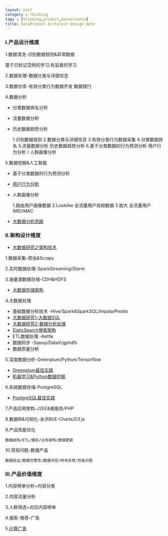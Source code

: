 ```yaml
---
layout: post
category : thinking
tags : [thinking,product,datascience]
title: DataProduct Architect Design Note
---
```


### I.产品设计维度

1.数据清洗-识别数据规则&异常数据

基于已标记范例的学习:有监督的学习

2.数据处理-数据分类与详细信息

3.数据仓库-有效分类行为数据开发
数据银行

4.数据分析

- 分类数据排名分析
- 流量数据分析
- 历史数据趋势分析

	1.识别数据规则
	2.数据分类与详细信息
	3.有效分类行为数据采集
	4.分类数据排名
	5.流量数据分析
	历史数据趋势分析
	6.基于分类数据的行为预测分析
	用户行为分析 / 人群画像分析

5.数据挖掘&人工智能

- 基于分类数据的行为预测分析
- [用户行为分析](2017-05-30-postgresql-best-practice-note.md)
- 人群画像分析

	1.路由用户画像数据
	2.Looklike 全流量用户视频数据
	3.放大 全流量用户IMEI/MAC

- [大数据分析思路](2015-11-08-bigdata-analysis-thinking.md)

### II.架构设计维度

- [大数据研究之架构技术](2017-07-27-bigdata-research-architect-menu.md)

1.数据采集-爬虫&Scrapy

2.实时数据处理-SparkStreaming/Storm

3.海量源数据存储-CDH&HDFS

- [大数据存储架构](2017-01-22-bigdata-database-architect-research-note.md)

4.大数据处理

- 基础数据分析技术 -Hive/Spark&SparkSQL/Impala/Presto
- [大数据研究1-大数据SQL](2017-07-28-bigdata-research1-sql-design.md)
- [大数据研究2-数据分析处理](2017-07-28-bigdata-research2-bigdata-development.md)
- [ElaticSearch搜索架构](2017-01-06-elasticsearch-search-engine-architect-note.md)
- ETL数据处理 -Kettle
- 数据同步 -Sqoop/DataX/gphdfs
- 数据质量分析

5.深度数据分析-Greenplum/Python/Tensorflow

- [Greenplum最佳实践](2017-05-28-greenplum-best-practice-note.md)
- [机器学习&Python数据挖掘](2017-10-16-ml-python-data-analysis-note.md)

6.系统数据存储-PostgreSQL

- [PostgreSQL最佳实践](2017-05-30-postgresql-best-practice-note.md)

7.产品应用架构-J2EE&微服务/PHP

8.数据BI&可视化-永洪BI/E-Charts/D3.js

9.产品性能优化

	数据结构/ETL/缓存/业务架构/数据更新

10.常规问题-数据产品

	数据验证/数据完整性/数据冲突/样本异常/性能问题


### III.产品价值维度

1.内容榜单分析+内容分类

2.内容流量分析

3.人群筛选+对应内容榜单

4.搜索-推荐-广告

5.[计算广告](2017-05-30-postgresql-best-practice-note.md)


